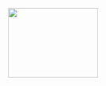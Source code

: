 <p align="center">
  <a>
    <img width="60%" height="140px" src="https://user-images.githubusercontent.com/46486515/118454908-73d8d900-b72b-11eb-814d-8fdd5dfd70a2.png">
  </a>
</p>

<div align="center">
